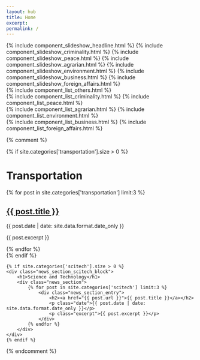 ```yaml
---
layout: hub
title: Home
excerpt:
permalink: /
---
```


<div class="news_top_container">
    <div class="left_container">
        {% include component_slideshow_headline.html %}
        {% include component_slideshow_criminality.html %}
        {% include component_slideshow_peace.html %}
        {% include component_slideshow_agrarian.html %}
        {% include component_slideshow_environment.html %}
        {% include component_slideshow_business.html %}
        {% include component_slideshow_foreign_affairs.html %}
    </div>
    <div class="right_container">
        {% include component_list_others.html %}
    </div>
</div>

<div class="news_section_container">
    {% include component_list_criminality.html %}
    {% include component_list_peace.html %}
    
</div>

<div class="news_section_container">
    {% include component_list_agrarian.html %}
    {% include component_list_environment.html %}
</div>

<div class="news_section_container">
    {% include component_list_business.html %}
    {% include component_list_foreign_affairs.html %}
</div>



{% comment %}
<div id="news_section_vertical_container">
    {% if site.categories['transportation'].size > 0 %}
    <div class="news_section_transport_block">
        <h1>Transportation</h1>
        <div class="news_section">
            {% for post in site.categories['transportation'] limit:3 %}
                <div class="news_section_entry">
                    <h2><a href="{{ post.url }}">{{ post.title }}</a></h2>
                    <p class="date">{{ post.date | date: site.data.format.date_only }}</p>
                    <p class="excerpt">{{ post.excerpt }}</p>
                </div>
            {% endfor %}
        </div>
    </div>
    {% endif %}

    {% if site.categories['scitech'].size > 0 %}
    <div class="news_section_scitech_block">
        <h1>Science and Technology</h1>
        <div class="news_section">
            {% for post in site.categories['scitech'] limit:3 %}
                <div class="news_section_entry">
                    <h2><a href="{{ post.url }}">{{ post.title }}</a></h2>
                    <p class="date">{{ post.date | date: site.data.format.date_only }}</p>
                    <p class="excerpt">{{ post.excerpt }}</p>
                </div>
            {% endfor %}
        </div>
    </div>
    {% endif %}
</div>
{% endcomment %}



<script>
    $(document).ready(function() {
        // Slide index starts at one.
        // This assignment is for offsetting the initial value.
        var headlineSlideIndex = 1;
        var businessSlideIndex = 1;
        var agrarianSlideIndex = 1;
        var environmentSlideIndex = 1;
        var foreignAffairsSlideIndex = 1;
        var peaceProcessSlideIndex = 1;
        var criminalitySlideIndex = 1;

        currentHeadlineSlide(1);
        currentBusinessSlide(1);
        currentAgrarianSlide(1);
        currentEnvironmentSlide(1);
        currentForeignAffairsSlide(1);
        currentPeaceProcessSlide(1);
        currentCriminalitySlide(1);
    });

    // Argument must be greater than zero.
    function currentHeadlineSlide(n) {
        headlineSlideIndex = n - 1;
        showHeadlineSlides();
    }

    function currentBusinessSlide(n) {
        businessSlideIndex = n - 1;
        showBusinessSlides();
    }

    function currentAgrarianSlide(n) {
        agrarianSlideIndex = n - 1;
        showAgrarianSlides();
    }

    function currentEnvironmentSlide(n) {
        environmentSlideIndex = n - 1;
        showEnvironmentSlides();
    }

    function currentForeignAffairsSlide(n) {
        foreignAffairsSlideIndex = n - 1;
        showForeignAffairsSlides();
    }

    function currentPeaceProcessSlide(n) {
        peaceProcessSlideIndex = n - 1;
        showPeaceProcessSlides();
    }

    function currentCriminalitySlide(n) {
        criminalitySlideIndex = n - 1;
        showCriminalitySlides();
    }

    function showHeadlineSlides() {
        showSlides("headline_dot", "headline_news_entry", headlineSlideIndex);
    }

    function showBusinessSlides() {
        showSlides("business_dot", "business_news_entry", businessSlideIndex);
    }

    function showAgrarianSlides() {
        showSlides("agrarian_dot", "agrarian_news_entry", agrarianSlideIndex);
    }

    function showEnvironmentSlides() {
        showSlides("environment_dot", "environment_news_entry", environmentSlideIndex);
    }

    function showForeignAffairsSlides() {
        showSlides("foreignaffairs_dot", "foreignaffairs_news_entry", foreignAffairsSlideIndex);
    }

    function showPeaceProcessSlides() {
        showSlides("peaceprocess_dot", "peaceprocess_news_entry", peaceProcessSlideIndex);
    }

    function showCriminalitySlides() {
        showSlides("criminality_dot", "criminality_news_entry", criminalitySlideIndex);
    }

    function showSlides(links, entries, index) {
        let i;
        let dots = document.getElementsByClassName(links);
        let slides = document.getElementsByClassName(entries);

        for (i = 0; i < slides.length; i++) {
           slides[i].style.display = "none";
        }
        for (i = 0; i < dots.length; i++) {
            dots[i].className = dots[i].className.replace(" slideshow_active", "");
        }
        slides[index].style.display = "block";
        dots[index].className += " slideshow_active";
    }
</script>
